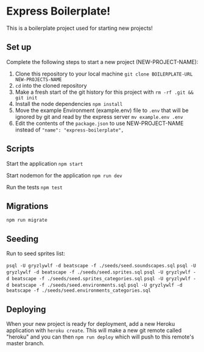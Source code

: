 # Express Boilerplate!

This is a boilerplate project used for starting new projects!

## Set up

Complete the following steps to start a new project (NEW-PROJECT-NAME):

1. Clone this repository to your local machine `git clone BOILERPLATE-URL NEW-PROJECTS-NAME`
2. `cd` into the cloned repository
3. Make a fresh start of the git history for this project with `rm -rf .git && git init`
4. Install the node dependencies `npm install`
5. Move the example Environment (example.env) file to `.env` that will be ignored by git and read by the express server `mv example.env .env`
6. Edit the contents of the `package.json` to use NEW-PROJECT-NAME instead of `"name": "express-boilerplate",`

## Scripts

Start the application `npm start`

Start nodemon for the application `npm run dev`

Run the tests `npm test`


## Migrations

`npm run migrate`

## Seeding

Run to seed sprites list:

`psql -U gryzlywlf -d beatscape -f ./seeds/seed.soundscapes.sql`
`psql -U gryzlywlf -d beatscape -f ./seeds/seed.sprites.sql`
`psql -U gryzlywlf -d beatscape -f ./seeds/seed.sprites_categories.sql`
`psql -U gryzlywlf -d beatscape -f ./seeds/seed.environments.sql`
`psql -U gryzlywlf -d beatscape -f ./seeds/seed.environments_categories.sql`

## Deploying

When your new project is ready for deployment, add a new Heroku application with `heroku create`. This will make a new git remote called "heroku" and you can then `npm run deploy` which will push to this remote's master branch.



